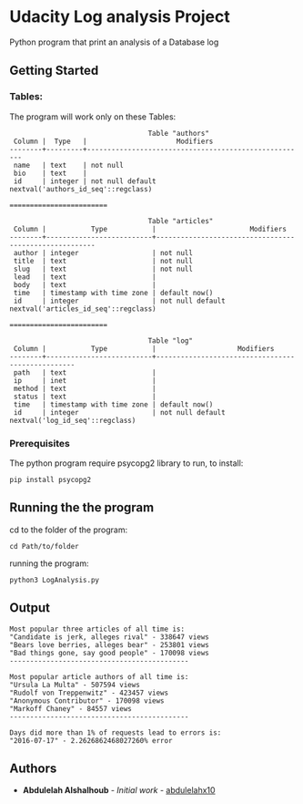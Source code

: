 # Udacity Log analysis Project

Python program that print an analysis of a Database log

## Getting Started

### Tables:
The program will work only on these Tables:

```
                                  Table "authors"
 Column |  Type   |                      Modifiers                       
--------+---------+------------------------------------------------------
 name   | text    | not null
 bio    | text    | 
 id     | integer | not null default nextval('authors_id_seq'::regclass)

========================

                                  Table "articles"
 Column |           Type           |                       Modifiers                       
--------+--------------------------+-------------------------------------------------------
 author | integer                  | not null
 title  | text                     | not null
 slug   | text                     | not null
 lead   | text                     | 
 body   | text                     | 
 time   | timestamp with time zone | default now()
 id     | integer                  | not null default nextval('articles_id_seq'::regclass)

========================

                                  Table "log"
 Column |           Type           |                    Modifiers                     
--------+--------------------------+--------------------------------------------------
 path   | text                     | 
 ip     | inet                     | 
 method | text                     | 
 status | text                     | 
 time   | timestamp with time zone | default now()
 id     | integer                  | not null default nextval('log_id_seq'::regclass)
```

### Prerequisites

The python program require psycopg2 library to run, to install:

```
pip install psycopg2
```


## Running the the program

cd to the folder of the program:

```
cd Path/to/folder
```

running the program:

```
python3 LogAnalysis.py
```

## Output

```
Most popular three articles of all time is:
"Candidate is jerk, alleges rival" - 338647 views
"Bears love berries, alleges bear" - 253801 views
"Bad things gone, say good people" - 170098 views
--------------------------------------------

Most popular article authors of all time is:
"Ursula La Multa" - 507594 views
"Rudolf von Treppenwitz" - 423457 views
"Anonymous Contributor" - 170098 views
"Markoff Chaney" - 84557 views
--------------------------------------------

Days did more than 1% of requests lead to errors is:
"2016-07-17" - 2.2626862468027260% error
```

## Authors

* **Abdulelah Alshalhoub** - *Initial work* - [abdulelahx10](https://github.com/abdulelahx10)


